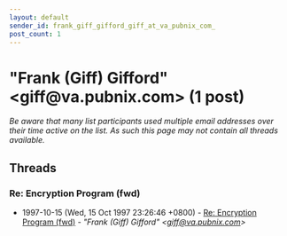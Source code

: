 ```yaml
---
layout: default
sender_id: frank_giff_gifford_giff_at_va_pubnix_com_
post_count: 1
---
```


# "Frank (Giff) Gifford" <giff<span>@</span>va.pubnix.com> (1 post)

_Be aware that many list participants used multiple email addresses over their time active on the list. As such this page may not contain all threads available._

## Threads

### Re: Encryption Program (fwd)
+ 1997-10-15 (Wed, 15 Oct 1997 23:26:46 +0800) - [Re: Encryption Program (fwd)](/archive/1997/10/88e76ccc8d23c41efe1e095e02bc7d99b302835697bd2c3a7ee3c5c95db1e439) - _"Frank (Giff) Gifford" \<giff@va.pubnix.com\>_

